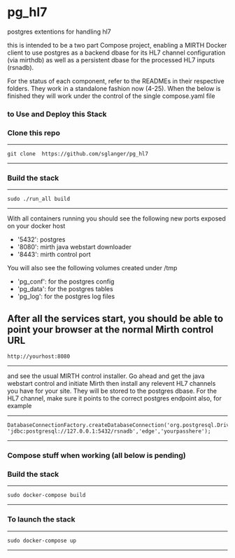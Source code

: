 # pg_hl7
postgres extentions for handling hl7

this is intended to be a two part Compose project, enabling a MIRTH Docker client to use postgres as a backend dbase for its HL7 channel configuration (via mirthdb) as well as a persistent dbase for the processed HL7 inputs (rsnadb).

For the status of each component, refer to the READMEs in their respective folders. They work in a standalone fashion now (4-25). When the below is finished they will work under the control of the single compose.yaml file


### to Use and Deploy this Stack 


### Clone this repo 
---
	git clone  https://github.com/sglanger/pg_hl7
---


###  Build the stack
---
	sudo ./run_all build
---

With all containers running you should see the following new ports exposed on your docker host
* '5432': postgres
* '8080': mirth java webstart downloader
* '8443': mirth control port

You will also see the following volumes created under /tmp
* 'pg_conf': for the postgres config 
* 'pg_data': for the postgres tables
* 'pg_log': for the postgres log files

After all the services start, you should be able to point your browser at the normal Mirth control URL
---
	http://yourhost:8080
---

and see the usual MIRTH control installer. Go ahead and get the java webstart control and initiate Mirth then install any relevent HL7 channels you have for your site. They will be stored to the postgres dbase. For the HL7 channel, make sure it points to the correct postgres endpoint also, for example

---
	DatabaseConnectionFactory.createDatabaseConnection('org.postgresql.Driver', 'jdbc:postgresql://127.0.0.1:5432/rsnadb','edge','yourpasshere');
---



### Compose stuff when working  (all below is pending)

### Build the stack
---
	sudo docker-compose build
---

### To launch the stack
---
	sudo docker-compose up
---







